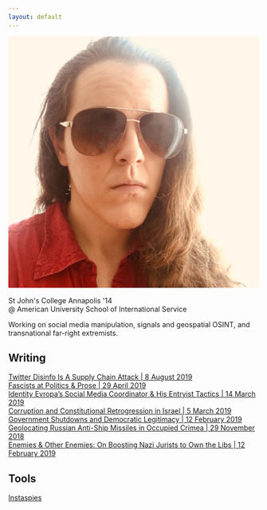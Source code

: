 ```yaml
---
layout: default
---
```


<img class="profile-picture" src="./assets/images/opsecface.jpg">

St John's College Annapolis '14   
@ American University School of International Service

Working on social media manipulation, signals and geospatial OSINT, and transnational far-right extremists.

## Writing
[Twitter Disinfo Is A Supply Chain Attack | 8 August 2019](https://heupchurch.github.io/twitter-supply-chain-attacks)   
[Fascists at Politics & Prose | 29 April 2019](https://heupchurch.github.io/politics-and-prose-incident)   
[Identity Evropa’s Social Media Coordinator & His Entryist Tactics | 14 March 2019](https://heupchurch.github.io/ie-entryism)   
[Corruption and Constitutional Retrogression in Israel | 5 March 2019](https://heupchurch.github.io/retrogression-israel)   
[Government Shutdowns and Democratic Legitimacy | 12 February 2019](https://heupchurch.github.io/shutdowns-and-democracy)   
[Geolocating Russian Anti-Ship Missiles in Occupied Crimea | 29 November 2018](https://heupchurch.github.io/kerch-strait-bal-geolocation)   
[Enemies & Other Enemies: On Boosting Nazi Jurists to Own the Libs | 12 February 2019](https://heupchurch.github.io/enemies-and-other-enemies)

## Tools
[Instaspies](https://github.com/heupchurch/instaspies)
